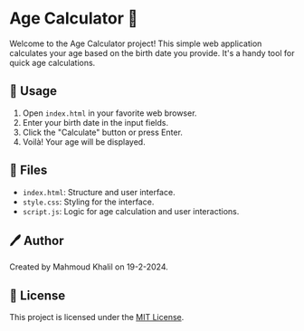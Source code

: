 # Age Calculator 🎂

Welcome to the Age Calculator project! This simple web application calculates your age based on the birth date you provide. It's a handy tool for quick age calculations.

## 🚀 Usage

1. Open `index.html` in your favorite web browser.
2. Enter your birth date in the input fields.
3. Click the "Calculate" button or press Enter.
4. Voilà! Your age will be displayed.

## 📁 Files

- `index.html`: Structure and user interface.
- `style.css`: Styling for the interface.
- `script.js`: Logic for age calculation and user interactions.

## 🖊️ Author

Created by Mahmoud Khalil on 19-2-2024.

## 📜 License

This project is licensed under the [MIT License](LICENSE).
